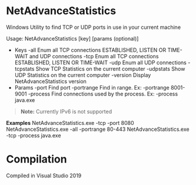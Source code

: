 # NetAdvanceStatistics

Windows Utility to find TCP or UDP ports in use in your current machine

Usage: NetAdvanceStatistics [key] [params (optional)]

- Keys
-all                         Enum all TCP connections ESTABLISHED, LISTEN OR TIME-WAIT and UDP connections
-tcp                         Enum all TCP connections ESTABLISHED, LISTEN OR TIME-WAIT
-udp                         Enum all UDP connections 
-tcpstats                    Show TCP Statistics on the current computer
-udpstats                    Show UDP Statistics on the current computer
-version                     Display NetAdvanceStatistics version
- Params
-port                        Find port
-portrange                   Find in range. Ex: -portrange 8001-9001
-process                     Find connections used by the process. Ex: -process java.exe

> **Note:** Currently IPv6 is not supported

 **Examples**
 NetAdvanceStatistics.exe -tcp -port 8080
 NetAdvanceStatistics.exe -all -portrange 80-443
  NetAdvanceStatistics.exe -tcp -process java.exe

# Compilation
Compiled in Visual Studio 2019
